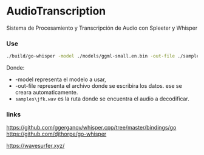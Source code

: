 # AudioTranscription
Sistema de Procesamiento y Transcripción de Audio con Spleeter y Whisper

[//]: # (https://wavesurfer.xyz/)


### Use
```bash
./build/go-whisper -model ./models/ggml-small.en.bin -out-file ./samples/text2.txt samples/jfk.wav
```
Donde:
- -model representa el modelo a usar, 
- -out-file representa el archivo donde se escribira los datos. ese se creara automaticamente.
- `samples\jfk.wav` es la ruta donde se encuentra el audio a decodificar. 



### links 

https://github.com/ggerganov/whisper.cpp/tree/master/bindings/go
https://github.com/djthorpe/go-whisper

https://wavesurfer.xyz/